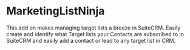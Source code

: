 # MarketingListNinja
This add on makes managing target lists a breeze in SuiteCRM. Easily create and identify what Target lists your Contacts are subscribed to in SuiteCRM and easily add a contact or lead to any target list in CRM.
